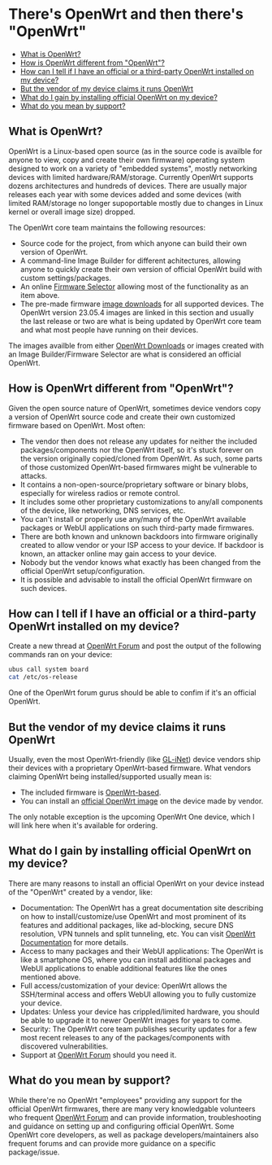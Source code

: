 <!-- markdownlint-disable MD033 -->

# There's OpenWrt and then there's "OpenWrt"

<!-- vscode-markdown-toc -->

- [What is OpenWrt?](#WhatisOpenWrt)
- [How is OpenWrt different from "OpenWrt"?](#HowisOpenWrtdifferentfromOpenWrt)
- [How can I tell if I have an official or a third-party OpenWrt installed on my device?](#HowcanItellifIhaveanofficialorathird-partyOpenWrtinstalledonmydevice)
- [But the vendor of my device claims it runs OpenWrt](#ButthevendorofmydeviceclaimsitrunsOpenWrt)
- [What do I gain by installing official OpenWrt on my device?](#WhatdoIgainbyinstallingofficialOpenWrtonmydevice)
- [What do you mean by support?](#Whatdoyoumeanbysupport)

<!-- vscode-markdown-toc-config
	numbering=false
	autoSave=true
	/vscode-markdown-toc-config -->
<!-- /vscode-markdown-toc -->

## <a name='WhatisOpenWrt'></a>What is OpenWrt?

OpenWrt is a Linux-based open source (as in the source code is availble for anyone to view, copy and create their own firmware) operating system designed to work on a variety of "embedded systems", mostly networking devices with limited hardware/RAM/storage. Currently OpenWrt supports dozens architectures and hundreds of devices. There are usually major releases each year with some devices added and some devices (with limited RAM/storage no longer supoportable mostly due to changes in Linux kernel or overall image size) dropped.

The OpenWrt core team maintains the following resources:

- Source code for the project, from which anyone can build their own version of OpenWrt.
- A command-line Image Builder for different achitectures, allowing anyone to quickly create their own version of official OpenWrt build with custom settings/packages.
- An online [Firmware Selector](https://firmware-selector.openwrt.org/) allowing most of the functionality as an item above.
- The pre-made firmware [image downloads](https://downloads.openwrt.org/releases/23.05.4/targets/) for all supported devices. The OpenWrt version 23.05.4 images are linked in this section and usually the last release or two are what is being updated by OpenWrt core team and what most people have running on their devices.

The images availble from either [OpenWrt Downloads](https://downloads.openwrt.org/) or images created with an Image Builder/Firmware Selector are what is considered an official OpenWrt.

## <a name='HowisOpenWrtdifferentfromOpenWrt'></a>How is OpenWrt different from "OpenWrt"?

Given the open source nature of OpenWrt, sometimes device vendors copy a version of OpenWrt source code and create their own customized firmware based on OpenWrt. Most often:

- The vendor then does not release any updates for neither the included packages/components nor the OpenWrt itself, so it's stuck forever on the version originally copied/cloned from OpenWrt. As such, some parts of those customized OpenWrt-based firmwares might be vulnerable to attacks.
- It contains a non-open-source/proprietary software or binary blobs, especially for wireless radios or remote control.
- It includes some other proprietary customizations to any/all components of the device, like networking, DNS services, etc.
- You can't install or properly use any/many of the OpenWrt available packages or WebUI applications on such third-party made firmwares.
- There are both known and unknown backdoors into firmware originally created to allow vendor or your ISP access to your device. If backdoor is known, an attacker online may gain access to your device.
- Nobody but the vendor knows what exactly has been changed from the official OpenWrt setup/configuration.
- It is possible and advisable to install the official OpenWrt firmware on such devices.

## <a name='HowcanItellifIhaveanofficialorathird-partyOpenWrtinstalledonmydevice'></a>How can I tell if I have an official or a third-party OpenWrt installed on my device?

Create a new thread at [OpenWrt Forum](https://forum.openwrt.org/) and post the output of the following commands ran on your device:

```sh
ubus call system board
cat /etc/os-release
```

One of the OpenWrt forum gurus should be able to confim if it's an official OpenWrt.

## <a name='ButthevendorofmydeviceclaimsitrunsOpenWrt'></a>But the vendor of my device claims it runs OpenWrt

Usually, even the most OpenWrt-friendly (like [GL-iNet](https://www.gl-inet.com/)) device vendors ship their devices with a proprietary OpenWrt-based firmware. What vendors claiming OpenWrt being installed/supported usually mean is:

- The included firmware is [OpenWrt-based](#HowisOpenWrtdifferentfromOpenWrt).
- You can install an [official OpenWrt image](#WhatisOpenWrt) on the device made by vendor.

The only notable exception is the upcoming OpenWrt One device, which I will link here when it's available for ordering.

## <a name='WhatdoIgainbyinstallingofficialOpenWrtonmydevice'></a>What do I gain by installing official OpenWrt on my device?

There are many reasons to install an official OpenWrt on your device instead of the "OpenWrt" created by a vendor, like:

- Documentation: The OpenWrt has a great documentation site describing on how to install/customize/use OpenWrt and most prominent of its features and additional packages, like ad-blocking, secure DNS resolution, VPN tunnels and split tunneling, etc. You can visit [OpenWrt Documentation](https://openwrt.org/docs/start) for more details.
- Access to many packages and their WebUI applications: The OpenWrt is like a smartphone OS, where you can install additional packages and WebUI applications to enable additional features like the ones mentioned above.
- Full access/customization of your device: OpenWrt allows the SSH/terminal access and offers WebUI allowing you to fully customize your device.
- Updates: Unless your device has crippled/limited hardware, you should be able to upgrade it to newer OpenWrt images for years to come.
- Security: The OpenWrt core team publishes security updates for a few most recent releases to any of the packages/components with discovered vulnerabilities.
- Support at [OpenWrt Forum](https://forum.openwrt.org/) should you need it.

## <a name='Whatdoyoumeanbysupport'></a>What do you mean by support?

While there're no OpenWrt "employees" providing any support for the official OpenWrt firmwares, there are many very knowledgable volunteers who frequent [OpenWrt Forum](https://forum.openwrt.org/) and can provide information, troubleshooting and guidance on setting up and configuring official OpenWrt. Some OpenWrt core developers, as well as package developers/maintainers also frequent forums and can provide more guidance on a specific package/issue.

